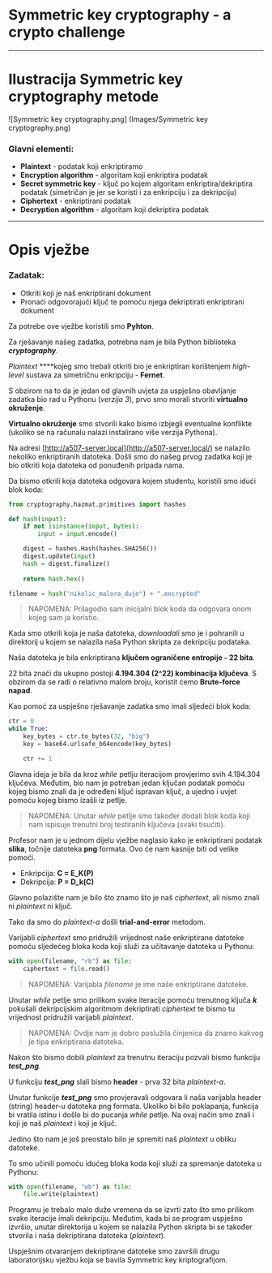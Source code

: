 # Symmetric key cryptography - a crypto challenge

---

# Ilustracija Symmetric key cryptography metode

![Symmetric key cryptography.png] (Images/Symmetric key cryptography.png)

### Glavni elementi:

- **Plaintext** - podatak koji enkriptiramo
- **Encryption algorithm** - algoritam koji enkriptira podatak
- **Secret symmetric key** - ključ po kojem algoritam enkriptira/dekriptira podatak (simetričan je jer se koristi i za enkripciju i za dekripciju)
- **Ciphertext** - enkriptirani podatak
- **Decryption algorithm** - algoritam koji dekriptira podatak

---

# Opis vježbe

### Zadatak:

- Otkriti koji je naš enkriptirani dokument
- Pronaći odgovorajući ključ te pomoću njega dekriptirati enkriptirani dokument

Za potrebe ove vježbe koristili smo **Pyhton**.

Za rješavanje našeg zadatka, potrebna nam je bila Python biblioteka ***cryptography***.

*Plaintext* ****kojeg smo trebali otkriti bio je enkriptiran korištenjem *high-level* sustava za simetričnu enkripciju - **Fernet**.

S obzirom na to da je jedan od glavnih uvjeta za uspješno obavljanje zadatka bio rad u Pythonu (*verzija 3*), prvo smo morali stvoriti **virtualno okruženje**.

**Virtualno okruženje** smo stvorili kako bismo izbjegli eventualne konflikte (ukoliko se na računalu nalazi instalirano više verzija Pythona).

Na adresi [http://a507-server.local](http://a507-server.local/) se nalazilo nekoliko enkriptiranih datoteka. Došli smo do našeg prvog zadatka koji je bio otkriti koja datoteka od ponuđenih pripada nama.

Da bismo otkrili koja datoteka odgovara kojem studentu, koristili smo idući blok koda:

```python
from cryptography.hazmat.primitives import hashes

def hash(input):
	if not isinstance(input, bytes):
		input = input.encode()

	digest = hashes.Hash(hashes.SHA256())
	digest.update(input)
	hash = digest.finalize()
	
	return hash.hex()

filename = hash('nikolic_malora_duje') + ".encrypted"
```

> NAPOMENA: Prilagodio sam inicijalni blok koda da odgovara onom kojeg sam ja koristio.
> 

Kada smo otkrili koja je naša datoteka, *downloadali* smo je i pohranili u direktorij u kojem se nalazila naša Python skripta za dekripciju podataka.

Naša datoteka je bila enkriptirana **ključem ograničene entropije - 22 bita**.

22 bita znači da ukupno postoji **4.194.304 (2^22) kombinacija** **ključeva**. S obzirom da se radi o relativno malom broju, koristit ćemo **Brute-force napad**.

Kao pomoć za uspješno rješavanje zadatka smo imali sljedeći blok koda:

```python
ctr = 0
while True:
    key_bytes = ctr.to_bytes(32, "big")
    key = base64.urlsafe_b64encode(key_bytes)

    ctr += 1
```

Glavna ideja je bila da kroz *while* petlju iteracijom provjerimo svih 4.194.304 ključeva. Međutim, bio nam je potreban jedan ključan podatak pomoću kojeg bismo znali da je određeni ključ ispravan ključ, a ujedno i uvjet pomoću kojeg bismo izašli iz petlje.

> NAPOMENA: Unutar *while* petlje smo također dodali blok koda koji nam ispisuje trenutni broj testiranih ključeva (svaki tisućiti).
> 

Profesor nam je u jednom dijelu vježbe naglasio kako je enkriptirani podatak **slika**, točnije datoteka **png** formata. Ovo će nam kasnije biti od velike pomoći.

- Enkripcija: **C = E_K(P)**
- Dekripcija: **P = D_k(C)**

Glavno polazište nam je bilo što znamo što je naš *ciphertext*, ali nismo znali ni *plaintext* ni ključ.

Tako da smo do *plaintext-a* došli **trial-and-error** metodom.

Varijabli *ciphertext* smo pridružili vrijednost naše enkriptirane datoteke pomoću sljedećeg bloka koda koji služi za učitavanje datoteka u Pythonu:

```python
with open(filename, "rb") as file:
    ciphertext = file.read()
```

> NAPOMENA: Varijabla *filename* je ime naše enkriptirane datoteke.
> 

Unutar *while* petlje smo prilikom svake iteracije pomoću trenutnog ključa ***k*** pokušali dekripcijskim algoritmom dekriptirati *ciphertext* te bismo tu vrijednost pridružili varijabli *plaintext*.

> NAPOMENA: Ovdje nam je dobro poslužila činjenica da znamo kakvog je tipa enkriptirana datoteka.
> 

Nakon što bismo dobili *plaintext* za trenutnu iteraciju pozvali bismo funkciju ***test_png**.*

U funkciju ***test_png*** slali bismo **header** - prva 32 bita *plaintext-a*.

Unutar funkcije ***test_png*** smo provjeravali odgovara li naša varijabla header (string) header-u datoteka png formata. Ukoliko bi bilo poklapanja, funkcija bi vratila istinu i došlo bi do pucanja *while* petlje. Na ovaj način smo znali i koji je naš *plaintext* i koji je ključ.

Jedino što nam je još preostalo bilo je spremiti naš *plaintext* u obliku datoteke.

To smo učinili pomoću idućeg bloka koda koji služi za spremanje datoteka u Pythonu:

```python
with open(filename, "wb") as file:
    file.write(plaintext)
```

Programu je trebalo malo duže vremena da se izvrti zato što smo prilikom svake iteracije imali dekripciju. Međutim, kada bi se program uspješno izvršio, unutar direktorija u kojem se nalazila Python skripta bi se također stvorila i naša dekriptirana datoteka (*plaintext*).

Uspješnim otvaranjem dekriptirane datoteke smo završili drugu laboratorijsku vježbu koja se bavila Symmetric key kriptografijom.

